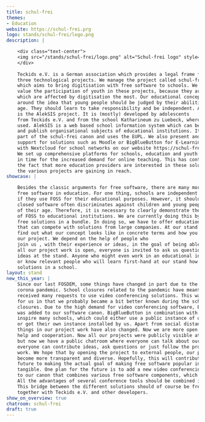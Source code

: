 ```yaml
---
title: schul-frei
themes:
- Education
website: https://schul-frei.prg
logo: stands/schul-frei/logo.png
description: |

    <div class="text-center">
    <img src="/stands/schul-frei/logo.png" alt="Schul-frei logo" style="max-width: 20%; margin-bottom: 2em;" />
    </div>
    
    Teckids e.V. is a German association which provides a legal frame for
    three technological projects. We manage the project called schul-frei,
    which aims to bring digitisation with free software to schools. We especially
    value the participation of youth in these projects, because they are the people
    which are affected by digitisation the most. Our educational concept is also based
    around the idea that young people should be judged by their abilities, not by
    age. They should learn to take responsibility and be independent. An example
    is the AlekSIS project. It is (mostly) developed by adolescents
    from Teckids e.V. and from the school Katharineum zu Luebeck, where it is actively
    used. AlekSIS is a web based school information system which can be used to manage
    and publish organisational subjects of educational institutions. It is also
    part of the schul-frei canon and uses the EUPL. We also present and provide
    support for solutions such as Moodle or BigBlueButton for E-Learning and debianedu/skolelinux
    with Nextcloud for school networks on our website https://schul-frei.org/en/index.html
    We set up comprehensive platforms for schools, education and youth institutions
    in time for the increased demand for online teaching. This has contributed to
    the fact that more education providers are interested in these solutions and that
    the various projects are gaining in reach.
showcase: |

    Besides the classic arguments for free software, there are many more for
    free software in education. For one thing, schools are independent of companies
    if they use FOSS for their educational purposes. However, it should not be forgotten that
    closed software often discriminates against children and young people because
    of their age. Therefore, it is necessary to clearly demonstrate the advantages
    of FOSS to educational institutions. We are currently doing this by presenting
    free solutions in a bundle. In doing so, we have to offer educational establishments a solution
    that can compete with solutions from large companies. At our stand you can
    find out what our concept looks like in concrete terms and how you can support
    our project. We depend on the help of people who
    join us , with their experience or ideas, in the goal of being able to offer schools a good free alternative. As
    all our project work is open, everyone is invited to ask us questions and discuss
    ideas at the stand. Anyone who might even work in an educational institution themselves
    or know relevant people who will learn first-hand at our stand how they can use free
    solutions in a school.
layout: stand
new_this_year: |
    Since our last FOSDEM, some things have changed in part due to the
    corona pandemic. School closures related to the pandemic have meant that we have
    received many requests to use video conferencing solutions. This was an advantage
    for us in that we probably became a bit better known during the school
    closures. Due to the high demand for video conferencing software, BigBlueButton
    was added to our software canon. BigBlueButton in combination with moodle could
    inspire many schools, which could either use a public instance of our association
    or got their own instance installed by us. Apart from social distancing, fundamental
    things in our project work have also changed. Now we are more open for external
    help and cooperation. Now all our projects were publicly visible at any time,
    but now we have a public chatroom where everyone can talk about our project. There
    everyone can contribute ideas, ask questions or just follow the project
    work. We hope that by opening the project to external people, our project will
    become more transparent and diverse. Hopefully, this will contribute over the
    future to making the actual goal of making free software popular in schools more
    tangible. One plan for the future is to add a new video conferencing solution
    to our canon that combines various free software components, which is called Meet.in.One.
    All the advantages of several conference tools should be combined in one solution.
    This bridge between the different solutions should of course be free and developed
    together with Teckids e.V. and other developers.
show_on_overview: true
chatroom: schul-frei
draft: true
---
```

